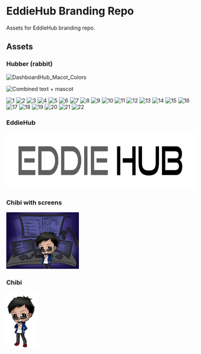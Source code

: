 # EddieHub Branding Repo

Assets for EddieHub branding repo.

## Assets

### Hubber (rabbit)

![DashboardHub_Macot_Colors](https://user-images.githubusercontent.com/624760/114314355-2b0d7f00-9af2-11eb-8995-7db0bcb30f97.png)

![Combined text + mascot](https://user-images.githubusercontent.com/624760/141800897-6d627e9a-7f82-4043-821f-9e9f380a4b98.png)

![1](https://user-images.githubusercontent.com/624760/114314267-e681e380-9af1-11eb-94d9-f71549b11761.png)
![2](https://user-images.githubusercontent.com/624760/114314270-e8e43d80-9af1-11eb-9743-aa29ce06c70d.png)
![3](https://user-images.githubusercontent.com/624760/114314271-ea156a80-9af1-11eb-97ca-977be7565aa6.png)
![4](https://user-images.githubusercontent.com/624760/114314272-ea156a80-9af1-11eb-9971-8ec15a1edc1b.png)
![5](https://user-images.githubusercontent.com/624760/114314273-eaae0100-9af1-11eb-955a-4039657fe85a.png)
![6](https://user-images.githubusercontent.com/624760/114314274-eb469780-9af1-11eb-8096-6b5afbeda373.png)
![7](https://user-images.githubusercontent.com/624760/114314275-ebdf2e00-9af1-11eb-8be3-df7efe3b44a4.png)
![8](https://user-images.githubusercontent.com/624760/114314277-ebdf2e00-9af1-11eb-80f0-e1ea5ff666bb.png)
![9](https://user-images.githubusercontent.com/624760/114314278-ec77c480-9af1-11eb-922a-fa4ba92980d7.png)
![10](https://user-images.githubusercontent.com/624760/114314280-ed105b00-9af1-11eb-9587-b9d7560a8522.png)
![11](https://user-images.githubusercontent.com/624760/114314282-eda8f180-9af1-11eb-9d83-d5af1ca510c4.png)
![12](https://user-images.githubusercontent.com/624760/114314284-eda8f180-9af1-11eb-80bd-b16eb0363870.png)
![13](https://user-images.githubusercontent.com/624760/114314285-ee418800-9af1-11eb-828e-ab17c0a63583.png)
![14](https://user-images.githubusercontent.com/624760/114314286-ee418800-9af1-11eb-992f-ffd91b39f84e.png)
![15](https://user-images.githubusercontent.com/624760/114314287-eeda1e80-9af1-11eb-981e-d59a57b0b062.png)
![16](https://user-images.githubusercontent.com/624760/114314288-eeda1e80-9af1-11eb-9c37-4916620ff3f7.png)
![17](https://user-images.githubusercontent.com/624760/114314289-ef72b500-9af1-11eb-91a1-720a6e4263a7.png)
![18](https://user-images.githubusercontent.com/624760/114314290-ef72b500-9af1-11eb-8b57-42c02a60a8ed.png)
![19](https://user-images.githubusercontent.com/624760/114314291-f00b4b80-9af1-11eb-888a-02caa4ca0d41.png)
![20](https://user-images.githubusercontent.com/624760/114314292-f00b4b80-9af1-11eb-91c2-ca99a207343d.png)
![21](https://user-images.githubusercontent.com/624760/114314293-f0a3e200-9af1-11eb-978a-60a76155239a.png)
![22](https://user-images.githubusercontent.com/624760/114314294-f0a3e200-9af1-11eb-9019-b96b5b15cb7c.png)

### EddieHub

<img src="assets/eddiehub.png" height="150px" />

### Chibi with screens

<img src="assets/chibi.png" height="150px" />

### Chibi

<img src="assets/chibi-eddiejaoude.png" height="150px" />
